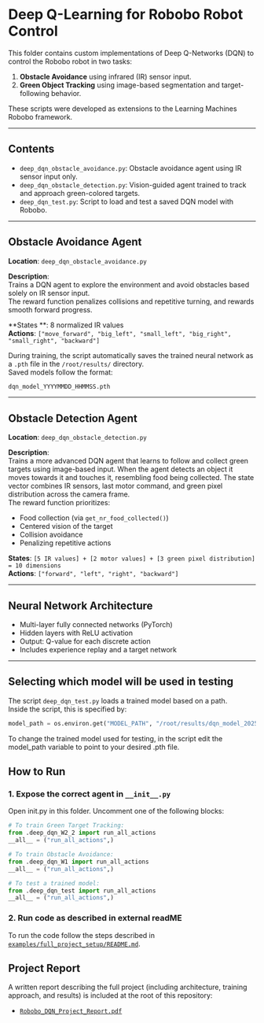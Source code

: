 # Deep Q-Learning for Robobo Robot Control

This folder contains custom implementations of Deep Q-Networks (DQN) to control the Robobo robot in two tasks:
1. **Obstacle Avoidance** using infrared (IR) sensor input.
2. **Green Object Tracking** using image-based segmentation and target-following behavior.

These scripts were developed as extensions to the Learning Machines Robobo framework.

---

##  Contents

- `deep_dqn_obstacle_avoidance.py`: Obstacle avoidance agent using IR sensor input only. 
- `deep_dqn_obstacle_detection.py`: Vision-guided agent trained to track and approach green-colored targets.
- `deep_dqn_test.py`: Script to load and test a saved DQN model with Robobo.

---

##  Obstacle Avoidance Agent

**Location**: `deep_dqn_obstacle_avoidance.py`

**Description**:  
Trains a DQN agent to explore the environment and avoid obstacles based solely on IR sensor input.  
The reward function penalizes collisions and repetitive turning, and rewards smooth forward progress.

**States
**: 8 normalized IR values  
**Actions**: `["move_forward", "big_left", "small_left", "big_right", "small_right", "backward"]`

During training, the script automatically saves the trained neural network as a `.pth` file in the `/root/results/` directory.  
Saved models follow the format:  
```bash
dqn_model_YYYYMMDD_HHMMSS.pth
```
---

##  Obstacle Detection Agent

**Location**: `deep_dqn_obstacle_detection.py`

**Description**:  
Trains a  more advanced DQN agent that learns to follow and collect green targets using image-based input. 
When the agent detects an object it moves towards it and touches it, resembling food being collected.
The state vector combines IR sensors, last motor command, and green pixel distribution across the camera frame.  
The reward function prioritizes:
- Food collection (via `get_nr_food_collected()`)
- Centered vision of the target
- Collision avoidance
- Penalizing repetitive actions

**States**: `[5 IR values] + [2 motor values] + [3 green pixel distribution] = 10 dimensions`  
**Actions**: `["forward", "left", "right", "backward"]`

---

##  Neural Network Architecture

- Multi-layer fully connected networks (PyTorch)
- Hidden layers with ReLU activation
- Output: Q-value for each discrete action
- Includes experience replay and a target network

---
##  Selecting which model will be used in testing

The script `deep_dqn_test.py` loads a trained model based on a path.  
Inside the script, this is specified by:

```python
model_path = os.environ.get("MODEL_PATH", "/root/results/dqn_model_20250618_131556.pth")
```
To change the trained model used for testing, in the script edit the model_path variable to point to your desired .pth file.

##  How to Run

### 1. Expose the correct agent in `__init__.py`
Open init.py in this folder.
Uncomment one of the following blocks:
```python
# To train Green Target Tracking:
from .deep_dqn_W2_2 import run_all_actions
__all__ = ("run_all_actions",)

# To train Obstacle Avoidance:
from .deep_dqn_W1 import run_all_actions
__all__ = ("run_all_actions",)

# To test a trained model:
from .deep_dqn_test import run_all_actions
__all__ = ("run_all_actions",)
```
### 2. Run code as described in external readME
To run the code follow the steps described in [`examples/full_project_setup/README.md`](../examples/full_project_setup/README.md).

##  Project Report

A written report describing the full project (including architecture, training approach, and results) is included at the root of this repository:

- [`Robobo_DQN_Project_Report.pdf`](./Robobo_DQN_Project_Report.pdf)